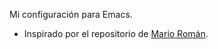 Mi configuración para Emacs.

* Inspirado por el repositorio de [Mario Román](https://github.com/M42/.emacs.d).
